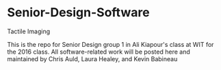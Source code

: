 # Senior-Design-Software
Tactile Imaging


This is the repo for Senior Design group 1 in Ali Kiapour's class at WIT for the 2016 class.
All software-related work will be posted here and maintained by 
Chris Auld, Laura Healey, and Kevin Babineau

